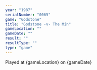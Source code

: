 ```yaml
---
year: "1987"
serialNumber: "0065" 
game: "Godstone"
title: "Godstone -v- The Min"
gameLocation: ""
gameDate: ""
result: ""
resultType: ""
type: "game"
---
```


Played at {gameLocation} on {gameDate} 